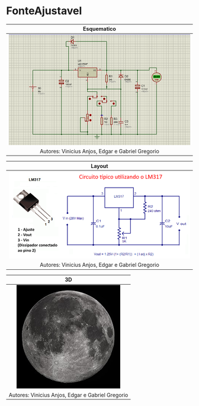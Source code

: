 # FonteAjustavel

|Esquematico|
|:-----:|
|![Esquematico](https://github.com/gbss31/FonteAjustavel/blob/main/Esquematico.PNG)|
|Autores: Vinicius Anjos, Edgar e Gabriel Gregorio|



|Layout|
|:-----:|
|![Layout](https://github.com/gbss31/FonteAjustavel/blob/main/LM317-regulador-de-voltagem.png)|
|Autores: Vinicius Anjos, Edgar e Gabriel Gregorio|


|3D|
|:-----:|
|![3D](https://github.com/gbss31/FonteAjustavel/blob/main/FullMoon2010.jpg)|
|Autores: Vinicius Anjos, Edgar e Gabriel Gregorio|
